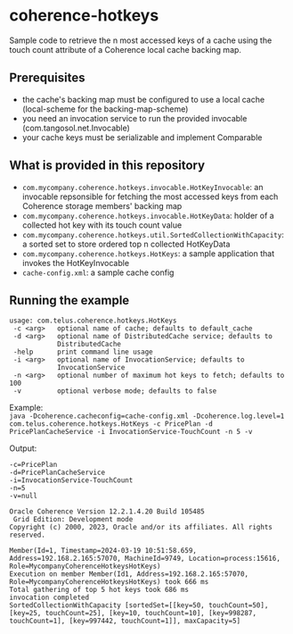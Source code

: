 # coherence-hotkeys

Sample code to retrieve the n most accessed keys of a cache using the touch count attribute of a Coherence local cache backing map.

## Prerequisites

- the cache's backing map must be configured to use a local cache (local-scheme for the backing-map-scheme)
- you need an invocation service to run the provided invocable (com.tangosol.net.Invocable)
- your cache keys must be serializable and implement Comparable

## What is provided in this repository

- ```com.mycompany.coherence.hotkeys.invocable.HotKeyInvocable```: an invocable repsonsible for fetching the most accessed keys from each Coherence storage members' backing map
- ```com.mycompany.coherence.hotkeys.invocable.HotKeyData```: holder of a collected hot key with its touch count value
- ```com.mycompany.coherence.hotkeys.util.SortedCollectionWithCapacity```: a sorted set to store ordered top n collected HotKeyData
- ```com.mycompany.coherence.hotkeys.HotKeys```: a sample application that invokes the HotKeyInvocable
- ```cache-config.xml```: a sample cache config

## Running the example

```
usage: com.telus.coherence.hotkeys.HotKeys
 -c <arg>   optional name of cache; defaults to default_cache
 -d <arg>   optional name of DistributedCache service; defaults to
            DistributedCache
 -help      print command line usage
 -i <arg>   optional name of InvocationService; defaults to
            InvocationService
 -n <arg>   optional number of maximum hot keys to fetch; defaults to 100
 -v         optional verbose mode; defaults to false
```
Example:
<br>
```java -Dcoherence.cacheconfig=cache-config.xml -Dcoherence.log.level=1 com.telus.coherence.hotkeys.HotKeys -c PricePlan -d PricePlanCacheService -i InvocationService-TouchCount -n 5 -v```

Output:
<br>
```
-c=PricePlan
-d=PricePlanCacheService
-i=InvocationService-TouchCount
-n=5
-v=null

Oracle Coherence Version 12.2.1.4.20 Build 105485
 Grid Edition: Development mode
Copyright (c) 2000, 2023, Oracle and/or its affiliates. All rights reserved.

Member(Id=1, Timestamp=2024-03-19 10:51:58.659, Address=192.168.2.165:57070, MachineId=9749, Location=process:15616, Role=MycompanyCoherenceHotkeysHotKeys)
Execution on member Member(Id1, Address=192.168.2.165:57070, Role=MycompanyCoherenceHotkeysHotKeys) took 666 ms
Total gathering of top 5 hot keys took 686 ms
invocation completed
SortedCollectionWithCapacity [sortedSet=[[key=50, touchCount=50], [key=25, touchCount=25], [key=10, touchCount=10], [key=998287, touchCount=1], [key=997442, touchCount=1]], maxCapacity=5]
```
